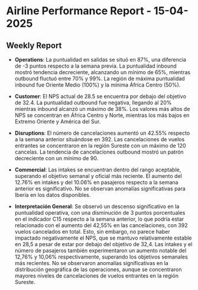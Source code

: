 # Airline Performance Report - 15-04-2025

## Weekly Report

- **Operations**: La puntualidad en salidas se situó en 87%, una diferencia de -3 puntos respecto a la semana previa. La puntualidad inbound mostró tendencia decreciente, alcanzando un mínimo de 65%, mientras outbound fluctuó entre 70% y 99%. La región de máxima puntualidad inbound fue Oriente Medio (100%) y la mínima África Centro (50%).

- **Customer**: El NPS actual de 28.5 se encuentra por debajo del objetivo de 32.4. La puntualidad outbound fue negativa, llegando al 20% mientras inbound alcanzó un máximo de 38%. Los valores más altos de NPS se concentran en África Centro y Norte, mientras los más bajos en Extremo Oriente y América del Sur.

- **Disruptions**: El número de cancelaciones aumentó un 42.55% respecto a la semana anterior situándose en 392. Las cancelaciones de vuelos entrantes se concentraron en la región Sureste con un máximo de 120 cancelas. La tendencia de cancelaciones outbound mostró un patrón decreciente con un mínimo de 90.

- **Commercial**: Las intakes se encuentran dentro del rango aceptable, superando el objetivo semanal y oficial más reciente. El aumento del 12.76% en intakes y del 10.06% en pasajeros respecto a la semana anterior es significativo. No se observan anomalías significativas para Iberia en los datos disponibles.

- **Interpretación General**: Se observó un descenso significativo en la puntualidad operativa, con una disminución de 3 puntos porcentuales en el indicador C15 respecto a la semana anterior, lo que podría estar relacionado con el aumento del 42,55% en las cancelaciones, con 392 vuelos cancelados en total. Esto, sin embargo, no parece haber impactado negativamente el NPS, que se mantuvo relativamente estable en 28,5 a pesar de estar por debajo del objetivo de 32,4. Las intakes y el número de pasajeros también experimentaron un aumento notable del 12,76% y 10,06% respectivamente, superando los objetivos semanales más recientes. No se observaron anomalías significativas en la distribución geográfica de las operaciones, aunque se concentraron mayores niveles de cancelaciones de vuelos entrantes en la región Sureste.

